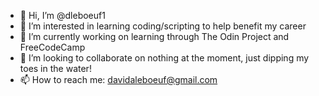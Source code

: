 - 👋 Hi, I’m @dleboeuf1
- 👀 I’m interested in learning coding/scripting to help benefit my career
- 🌱 I’m currently working on learning through The Odin Project and FreeCodeCamp
- 💞️ I’m looking to collaborate on nothing at the moment, just dipping my toes in the water!
- 📫 How to reach me: davidaleboeuf@gmail.com

<!---
dleboeuf1/dleboeuf1 is a ✨ special ✨ repository because its `README.md` (this file) appears on your GitHub profile.
You can click the Preview link to take a look at your changes.
--->

